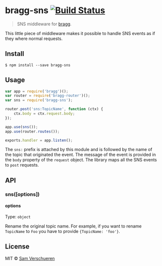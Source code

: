 # bragg-sns [![Build Status](https://travis-ci.org/SamVerschueren/bragg-sns.svg?branch=master)](https://travis-ci.org/SamVerschueren/bragg-sns)

> SNS middleware for [bragg](https://github.com/SamVerschueren/bragg).

This little piece of middleware makes it possible to handle SNS events as if they where normal requests.

## Install

```
$ npm install --save bragg-sns
```


## Usage

```js
var app = require('bragg')();
var router = require('bragg-router')();
var sns = require('bragg-sns');

router.post('sns:TopicName', function (ctx) {
    ctx.body = ctx.request.body;
});

app.use(sns());
app.use(router.routes());

exports.handler = app.listen();
```

The `sns:` prefix is attached by this module and is followed by the name of the topic that originated the event. The message of the event is
provided in the `body` property of the `request` object. The library maps all the SNS events to `post` requests.


## API

### sns([options])

#### options

Type: `object`

Rename the original topic name. For example, if you want to rename `TopicName` to `Foo` you have to provide `{TopicName: 'foo'}`.


## License

MIT © [Sam Verschueren](https://github.com/SamVerschueren)
